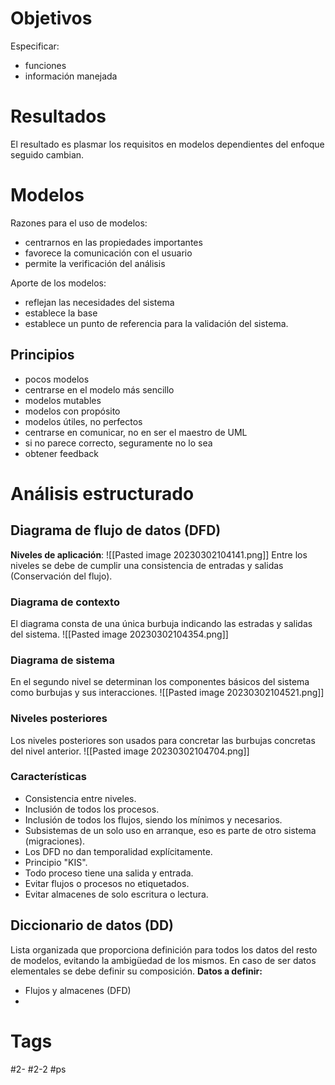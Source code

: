 # Objetivos
Especificar:
- funciones
- información manejada
# Resultados
El resultado es plasmar los requisitos en modelos dependientes del enfoque seguido cambian.
# Modelos
Razones para el uso de modelos:
- centrarnos en las propiedades importantes
- favorece la comunicación con el usuario
- permite la verificación del análisis

Aporte de los modelos:
- reflejan las necesidades del sistema
- establece la base
- establece un punto de referencia para la validación del sistema.
## Principios
- pocos modelos
- centrarse en el modelo más sencillo
- modelos mutables
- modelos con propósito
- modelos útiles, no perfectos
- centrarse en comunicar, no en ser el maestro de UML
- si no parece correcto, seguramente no lo sea
- obtener feedback
# Análisis estructurado
## Diagrama de flujo de datos (DFD)
**Niveles de aplicación**:
![[Pasted image 20230302104141.png]]
Entre los niveles se debe de cumplir una consistencia de entradas y salidas (Conservación del flujo).
### Diagrama de contexto
El diagrama consta de una única burbuja indicando las estradas y salidas del sistema.
![[Pasted image 20230302104354.png]]
### Diagrama de sistema
En el segundo nivel se determinan los componentes básicos del sistema como burbujas y sus interacciones.
![[Pasted image 20230302104521.png]]
### Niveles posteriores
Los niveles posteriores son usados para concretar las burbujas concretas del nivel anterior.
![[Pasted image 20230302104704.png]]
### Características
- Consistencia entre niveles.
- Inclusión de todos los procesos.
- Inclusión de todos los flujos, siendo los mínimos y necesarios.
- Subsistemas de un solo uso en arranque, eso es parte de otro sistema (migraciones).
- Los DFD no dan temporalidad explícitamente.
- Principio "KIS".
- Todo proceso tiene una salida y entrada.
- Evitar flujos o procesos no etiquetados.
- Evitar almacenes de solo escritura o lectura.
## Diccionario de datos (DD)
Lista organizada que proporciona definición para todos los datos del resto de modelos, evitando la ambigüedad de los mismos. En caso de ser datos elementales se debe definir su composición.
**Datos a definir:**
- Flujos y almacenes (DFD)
- 
# Tags
#2- 
#2-2 
#ps